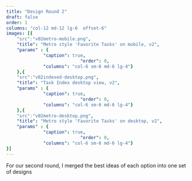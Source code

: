 ```yaml
---
title: "Design Round 2"
draft: false
order: 1
columns: "col-12 md-12 lg-6  offset-6"
images: [{
    "src":"v02metro-mobile.png",
    "title": "Metro style 'Favorite Tasks' on mobile, v2",
    "params" : {
              "caption": true,
                            "order": 0,
              "columns": "col-6 sm-6 md-6 lg-4"}
    },{
    "src":"v02indexed-desktop.png",
    "title": "Task Index desktop view, v2",
    "params" : {
              "caption": true,
                            "order": 0,
              "columns": "col-6 sm-6 md-6 lg-4"}
    },{
    "src":"v02metro-desktop.png",
    "title": "Metro style 'Favorite Tasks' on desktop, v2",
    "params" : {
              "caption": true,
                            "order": 0,
              "columns": "col-6 sm-6 md-6 lg-4"}
}]
---
```

For our second round, I merged the best ideas of each option into one set of designs